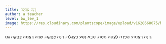 ```yaml
---
title: דָּנָה צָחֲקָה
author: a teacher
level: bw_lev_1
image: https://res.cloudinary.com/plantscope/image/upload/v1628668075/bookworm_webapp/illustrations/dne_rhse.jpg
---
```

דָּנָה רָאֲתָה:
הַפָּרָה לָעֲסָה חַסָּה.
סַבָּא נָסַע בַּעֲגָלָה.
דָּנָה צָחֲקָה.
שָׂרָה רָאֲתָה
צָחֲקָה גַּם.